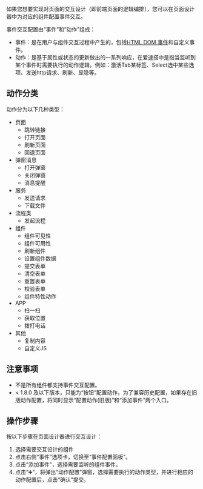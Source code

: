 如果您想要实现对页面的交互设计（即前端页面的逻辑编排），您可以在页面设计器中为对应的组件配置事件交互。

事件交互配置由“事件”和“动作”组成：

* 事件：是在用户与组件交互过程中产生的，包括[HTML DOM 事件](https://www.runoob.com/jsref/dom-obj-event.html)和自定义事件。
* 动作：是基于属性或状态的更新做出的一系列响应，在爱速搭中是指当监听到某个事件时需要执行的动作逻辑。例如：激活Tab某标签、Select选中某些选项、发送http请求、刷新、显隐等。

## 动作分类

动作分为以下几种类型：
* 页面
    * 跳转链接
    * 打开页面
    * 刷新页面
    * 回退页面
* 弹窗消息
    * 打开弹窗
    * 关闭弹窗
    * 消息提醒
* 服务
    * 发送请求
    * 下载文件
* 流程类
    * 发起流程
* 组件
    * 组件可见性
    * 组件可用性
    * 刷新组件
    * 设置组件数据
    * 提交表单
    * 清空表单
    * 重置表单
    * 校验表单
    * 组件特性动作
* APP
    * 扫一扫
    * 获取位置
    * 拨打电话
* 其他
    * 复制内容
    * 自定义JS

## 注意事项

* 不是所有组件都支持事件交互配置。
* < 1.8.0 及以下版本，只能为“按钮”配置动作，为了兼容历史配置，如果存在旧版动作配置，将同时显示“配置动作(旧版)”和“添加事件”两个入口。

## 操作步骤

按以下步骤在页面设计器进行交互设计：

1. 选择需要交互设计的组件
2. 点击右侧“事件”选项卡，切换至“事件配置面板”。
3. 点击“添加事件”，选择需要监听的组件事件。
4. 点击“➕”，将弹出“动作配置”弹窗，选择需要执行的动作类型，并进行相应的动作配置后，点击“确认”提交。
